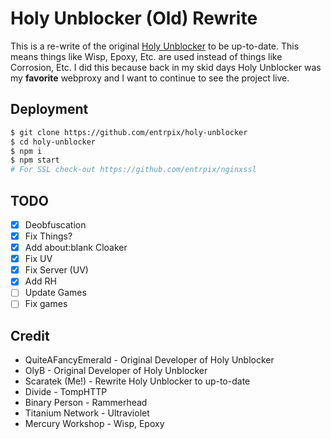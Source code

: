 # Holy Unblocker (Old) Rewrite
This is a re-write of the original [Holy Unblocker](https://github.com/quiteafancyemerald/holy-unblocker) to be up-to-date. This means things like Wisp, Epoxy, Etc. are used instead of things like Corrosion, Etc. I did this because back in my skid days Holy Unblocker was my **favorite** webproxy and I want to continue to see the project live.

## Deployment
```sh
$ git clone https://github.com/entrpix/holy-unblocker
$ cd holy-unblocker
$ npm i
$ npm start
# For SSL check-out https://github.com/entrpix/nginxssl
```

## TODO
- [X] Deobfuscation
- [X] Fix Things?
- [X] Add about:blank Cloaker
- [X] Fix UV
- [X] Fix Server (UV)
- [X] Add RH 
- [ ] Update Games
- [ ] Fix games

## Credit
- QuiteAFancyEmerald - Original Developer of Holy Unblocker
- OlyB - Original Developer of Holy Unblocker
- Scaratek (Me!) - Rewrite Holy Unblocker to up-to-date
- Divide - TompHTTP
- Binary Person - Rammerhead
- Titanium Network - Ultraviolet
- Mercury Workshop - Wisp, Epoxy
